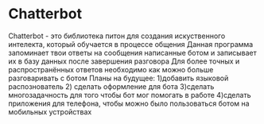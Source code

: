 # Chatterbot
Chatterbot - это библиотека питон для создания искуственного интелекта, который обучается в процессе общения
Данная программа запоминает твои ответы на сообщения написанные ботом и записывает их в базу данных после завершения разговора
Для более точных и распространённых ответов необходимо как можно больше разговаривать с ботом
Планы на будущее:
  1)добавить языковой распознователь
  2) сделать оформление для бота
  3)сделать многозадачность для того чтобы бот мог помогать в работе
  4)сделать приложения для телефона, чтобы можно было пользоваться ботом на мобильных устройствах
